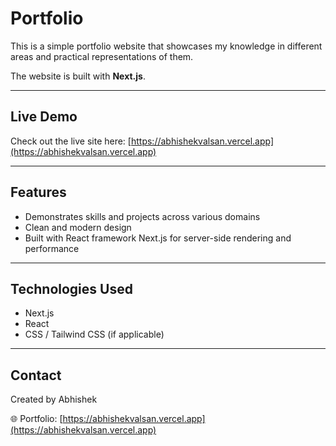 
# Portfolio

This is a simple portfolio website that showcases my knowledge in different areas and practical representations of them.

The website is built with **Next.js**.

---

## Live Demo

Check out the live site here: [https://abhishekvalsan.vercel.app](https://abhishekvalsan.vercel.app)

---

## Features

- Demonstrates skills and projects across various domains
- Clean and modern design
- Built with React framework Next.js for server-side rendering and performance

---

## Technologies Used

* Next.js
* React
* CSS / Tailwind CSS (if applicable)

---

## Contact

Created by Abhishek

🌐 Portfolio: [https://abhishekvalsan.vercel.app](https://abhishekvalsan.vercel.app)

